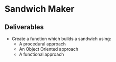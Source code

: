 # Sandwich Maker

## Deliverables 
* Create a function which builds a sandwich using:
    * A procedural approach
    * An Object Oriented approach
    * A functional approach